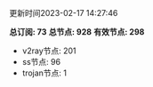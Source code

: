 更新时间2023-02-17 14:27:46

**总订阅: 73**
**总节点: 928**
**有效节点: 298**
- v2ray节点: 201
- ss节点: 96
- trojan节点: 1
